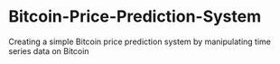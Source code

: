 # Bitcoin-Price-Prediction-System
Creating a simple Bitcoin price prediction system by manipulating time series data on Bitcoin
